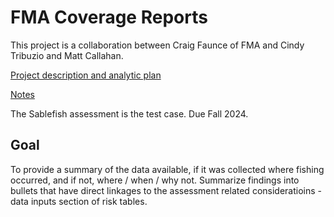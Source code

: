 # FMA Coverage Reports

This project is a collaboration between Craig Faunce of FMA and Cindy Tribuzio and Matt Callahan.

[Project description and analytic plan](https://docs.google.com/document/d/118UuRgS5iNTibEPgqlHWb_f3acnwX6m--p0D52cpzNk/edit#heading=h.xi8pfbh5y0oj)

[Notes](https://docs.google.com/document/d/1k0tIhXXEEgweudxZs3X-MiNbPZrVXXJkCJMfQlnOSrs/edit#heading=h.xa2d21x9edir)

The Sablefish assessment is the test case.  Due Fall 2024.

## Goal 
To provide a summary of the data available, if it was collected where fishing occurred, and if not, where / when / why not.
Summarize findings into bullets that have direct linkages to the assessment related consideratioins - data inputs section of risk tables. 
